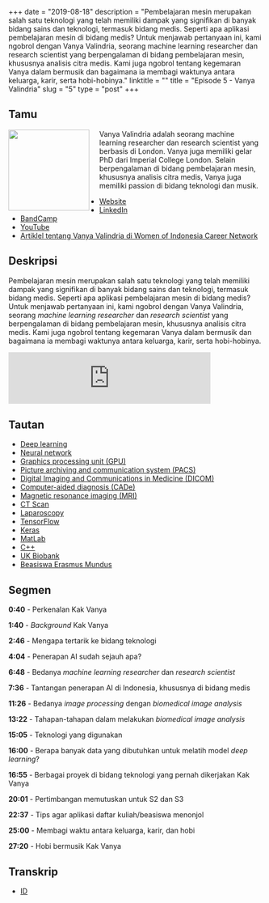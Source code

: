 +++
date = "2019-08-18"
description = "Pembelajaran mesin merupakan salah satu teknologi yang telah memiliki dampak yang signifikan di banyak bidang sains dan teknologi, termasuk bidang medis. Seperti apa aplikasi pembelajaran mesin di bidang medis? Untuk menjawab pertanyaan ini, kami ngobrol dengan Vanya Valindria, seorang machine learning researcher dan research scientist yang berpengalaman di bidang pembelajaran mesin, khususnya analisis citra medis. Kami juga ngobrol tentang kegemaran Vanya dalam bermusik dan bagaimana ia membagi waktunya antara keluarga, karir, serta hobi-hobinya."
linktitle = ""
title = "Episode 5 - Vanya Valindria"
slug = "5"
type = "post"
+++

## Tamu
<img style="float: left; width: 160px; margin-right: 20px;" src="/img/ep5.png">

Vanya Valindria adalah seorang machine learning researcher dan research scientist yang berbasis di London. Vanya juga memiliki gelar PhD dari Imperial College London. Selain berpengalaman di bidang pembelajaran mesin, khususnya analisis citra medis, Vanya juga memiliki passion di bidang teknologi dan musik.

- [Website](https://vanya2v.wordpress.com) 
- [LinkedIn](https://www.linkedin.com/in/vanyavalindria/) 
- [BandCamp](https://vanya2v.bandcamp.com/)
- [YouTube](https://www.youtube.com/channel/UC000VnOeiJ_pAEl7SrlOlSg)
- [Artiklel tentang Vanya Valindria di Women of Indonesia Career Network](https://wincareernetwork.com/blog/vanya-valindria)

## Deskripsi 
Pembelajaran mesin merupakan salah satu teknologi yang telah memiliki dampak yang signifikan di banyak bidang sains dan teknologi, termasuk bidang medis. Seperti apa aplikasi pembelajaran mesin di bidang medis? Untuk menjawab pertanyaan ini, kami ngobrol dengan Vanya Valindria, seorang *machine learning researcher* dan *research scientist* yang berpengalaman di bidang pembelajaran mesin, khususnya analisis citra medis. Kami juga ngobrol tentang kegemaran Vanya dalam bermusik dan bagaimana ia membagi waktunya antara keluarga, karir, serta hobi-hobinya.

<iframe src="https://anchor.fm/kartini-teknologi/embed/episodes/Episode-5---Pembelajaran-mesin-dan-analisis-citra-di-bidang-medis-bersama-Vanya-Valindria-e50sda" height="102px" width="400px" frameborder="0" scrolling="no"></iframe>

## Tautan
- [Deep learning](https://en.wikipedia.org/wiki/Deep_learning)
- [Neural network](https://en.wikipedia.org/wiki/Neural_network)
- [Graphics processing unit (GPU)](https://en.wikipedia.org/wiki/Graphics_processing_unit)
- [Picture archiving and communication system (PACS)](https://en.wikipedia.org/wiki/Picture_archiving_and_communication_system)
- [Digital Imaging and Communications in Medicine (DICOM)](https://en.wikipedia.org/wiki/DICOM)
- [Computer-aided diagnosis (CADe)](https://en.wikipedia.org/wiki/Computer-aided_diagnosis)
- [Magnetic resonance imaging (MRI)](https://en.wikipedia.org/wiki/Magnetic_resonance_imaging)
- [CT Scan](https://en.wikipedia.org/wiki/CT_scan)
- [Laparoscopy](https://en.wikipedia.org/wiki/Laparoscopy)
- [TensorFlow](https://www.tensorflow.org/)
- [Keras](http://keras.io/)
- [MatLab](https://www.mathworks.com/products/matlab.html)
- [C++](https://en.wikipedia.org/wiki/C%2B%2B)
- [UK Biobank](https://en.wikipedia.org/wiki/UK_Biobank)
- [Beasiswa Erasmus Mundus](https://en.wikipedia.org/wiki/Erasmus_Mundus)

## Segmen
**0:40**  - Perkenalan Kak Vanya

**1:40** - *Background* Kak Vanya

**2:46** - Mengapa tertarik ke bidang teknologi

**4:04** - Penerapan AI sudah sejauh apa?

**6:48** - Bedanya *machine learning researcher* dan *research scientist*

**7:36** - Tantangan penerapan AI di Indonesia, khususnya di bidang medis

**11:26** - Bedanya *image processing* dengan *biomedical image analysis*

**13:22** - Tahapan-tahapan dalam melakukan *biomedical image analysis*

**15:05** - Teknologi yang digunakan

**16:00** - Berapa banyak data yang dibutuhkan untuk melatih model *deep learning*?

**16:55** - Berbagai proyek di bidang teknologi yang pernah dikerjakan Kak Vanya

**20:01** - Pertimbangan memutuskan untuk S2 dan S3

**22:37** - Tips agar aplikasi daftar kuliah/beasiswa menonjol

**25:00** - Membagi waktu antara keluarga, karir, dan hobi

**27:20** - Hobi bermusik Kak Vanya


## Transkrip
- [ID](transcript)